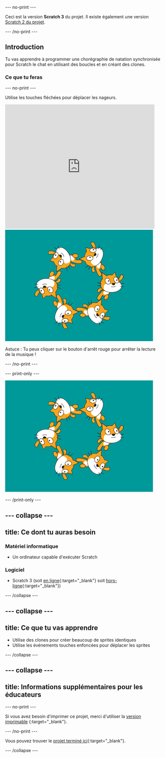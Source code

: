 --- no-print ---

Ceci est la version **Scratch 3** du projet. Il existe également une version [Scratch 2 du projet](https://projects.raspberrypi.org/en/projects/synchronised-swimming-scratch2).

--- /no-print ---

## Introduction

Tu vas apprendre à programmer une chorégraphie de natation synchronisée pour Scratch le chat en utilisant des boucles et en créant des clones.

### Ce que tu feras

--- no-print ---

Utilise les touches fléchées pour déplacer les nageurs.

<div class="scratch-preview">
  <iframe allowtransparency="true" width="485" height="402" src="https://scratch.mit.edu/projects/embed/113149575/?autostart=false" frameborder="0" scrolling="no">></iframe>
  <img src="images/swim-final.png">
</div>

Astuce : Tu peux cliquer sur le bouton d'arrêt rouge pour arrêter la lecture de la musique !

--- /no-print ---

--- print-only ---

![projet terminé](images/swim-final.png)

--- /print-only ---

--- collapse ---
---
title: Ce dont tu auras besoin
---

### Matériel informatique

+ Un ordinateur capable d'exécuter Scratch

### Logiciel

+ Scratch 3 (soit [en ligne](http://rpf.io/scratchon){:target="_blank"} soit [hors-ligne](http://rpf.io/scratchoff){:target="_blank"})

--- /collapse ---

--- collapse ---
---
title: Ce que tu vas apprendre
---

- Utilise des clones pour créer beaucoup de sprites identiques
- Utilise les événements touches enfoncées pour déplacer les sprites

--- /collapse ---

--- collapse ---
---
title: Informations supplémentaires pour les éducateurs
---

--- no-print ---

Si vous avez besoin d'imprimer ce projet, merci d'utiliser la [version imprimable](https://projects.raspberrypi.org/en/projects/synchronised-swimming/print) {:target="_blank"}.

--- /no-print ---

Vous pouvez trouver le [projet terminé ici](http://rpf.io/p/en/synchronised-swimming-get){:target="_blank"}.

--- /collapse ---

